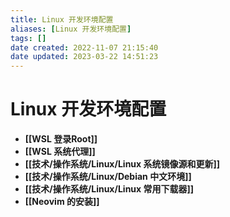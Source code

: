 ```yaml
---
title: Linux 开发环境配置
aliases: [Linux 开发环境配置]
tags: []
date created: 2022-11-07 21:15:40
date updated: 2023-03-22 14:51:23
---
```


# Linux 开发环境配置

- **[[WSL  登录Root]]**
- **[[WSL 系统代理]]**
- **[[技术/操作系统/Linux/Linux 系统镜像源和更新]]**
- **[[技术/操作系统/Linux/Debian 中文环境]]**
- **[[技术/操作系统/Linux/Linux 常用下载器]]**
- **[[Neovim 的安装]]**

